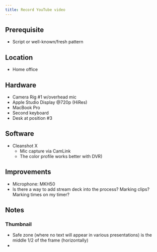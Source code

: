 ```yaml
---
title: Record YouTube video
---
```


## Prerequisite

- Script or well-known/fresh pattern

## Location

- Home office

## Hardware

- Camera Rig #1 w/overhead mic
- Apple Studio Display @720p (HiRes)
- MacBook Pro
- Second keyboard
- Desk at position #3

## Software

- Cleanshot X
  - Mic capture via CamLink
  - The color profile works better with DVR)

## Improvements

- Microphone: MKH50
- Is there a way to add stream deck into the process? Marking clips? Marking times on my timer?

## Notes
### Thumbnail
- Safe zone (where no text will appear in various presentations) is the middle 1/2 of the frame (horizontally)
- 